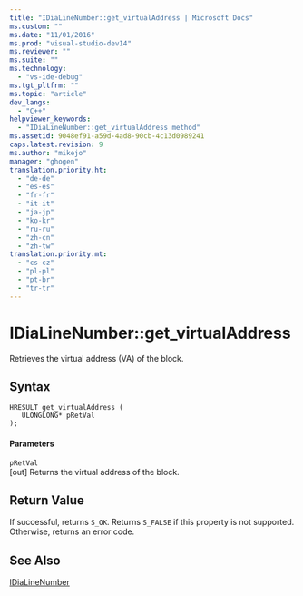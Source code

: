 ```yaml
---
title: "IDiaLineNumber::get_virtualAddress | Microsoft Docs"
ms.custom: ""
ms.date: "11/01/2016"
ms.prod: "visual-studio-dev14"
ms.reviewer: ""
ms.suite: ""
ms.technology: 
  - "vs-ide-debug"
ms.tgt_pltfrm: ""
ms.topic: "article"
dev_langs: 
  - "C++"
helpviewer_keywords: 
  - "IDiaLineNumber::get_virtualAddress method"
ms.assetid: 9048ef91-a59d-4ad8-90cb-4c13d0989241
caps.latest.revision: 9
ms.author: "mikejo"
manager: "ghogen"
translation.priority.ht: 
  - "de-de"
  - "es-es"
  - "fr-fr"
  - "it-it"
  - "ja-jp"
  - "ko-kr"
  - "ru-ru"
  - "zh-cn"
  - "zh-tw"
translation.priority.mt: 
  - "cs-cz"
  - "pl-pl"
  - "pt-br"
  - "tr-tr"
---
```

# IDiaLineNumber::get_virtualAddress
Retrieves the virtual address (VA) of the block.  
  
## Syntax  
  
```cpp#  
HRESULT get_virtualAddress (   
   ULONGLONG* pRetVal  
);  
```  
  
#### Parameters  
 `pRetVal`  
 [out] Returns the virtual address of the block.  
  
## Return Value  
 If successful, returns `S_OK`. Returns `S_FALSE` if this property is not supported. Otherwise, returns an error code.  
  
## See Also  
 [IDiaLineNumber](../../debugger/debug-interface-access/idialinenumber.md)